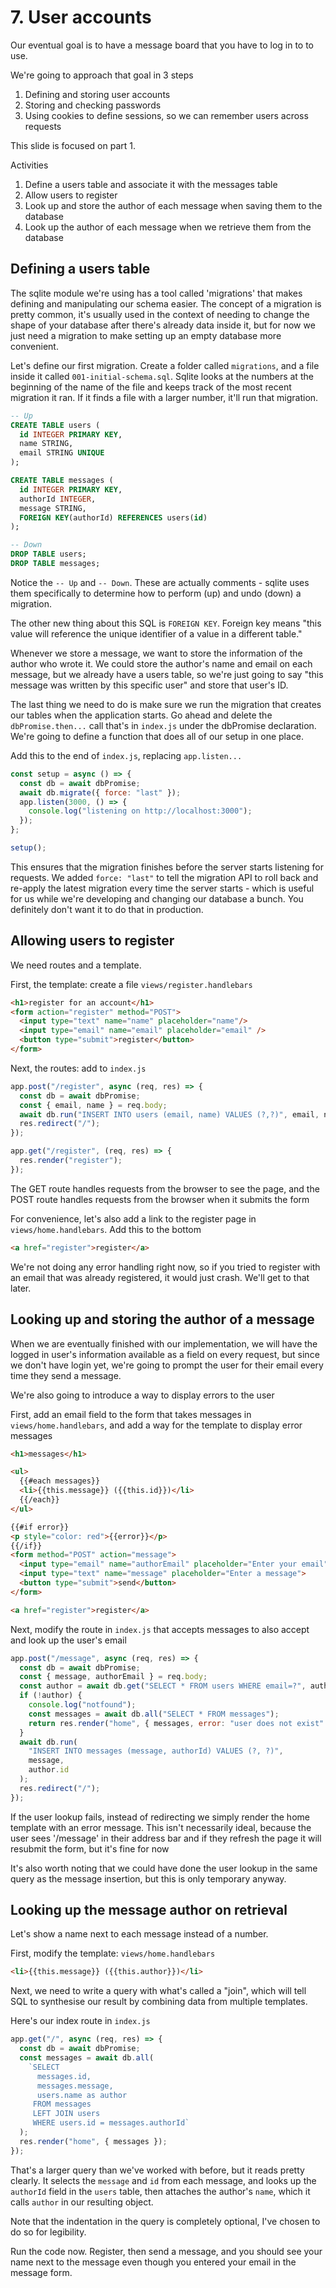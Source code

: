 # 7. User accounts

Our eventual goal is to have a message board that you have to log in to to use.

We're going to approach that goal in 3 steps

1. Defining and storing user accounts
2. Storing and checking passwords
3. Using cookies to define sessions, so we can remember users across requests

This slide is focused on part 1.

Activities

1. Define a users table and associate it with the messages table
2. Allow users to register
3. Look up and store the author of each message when saving them to the database
4. Look up the author of each message when we retrieve them from the database

## Defining a users table

The sqlite module we're using has a tool called 'migrations' that makes defining and manipulating
our schema easier. The concept of a migration is pretty common, it's usually used in the context
of needing to change the shape of your database after there's already data inside it, but for now
we just need a migration to make setting up an empty database more convenient.

Let's define our first migration. Create a folder called `migrations`, and a file inside it
called `001-initial-schema.sql`. Sqlite looks at the numbers at the beginning of the name of the file
and keeps track of the most recent migration it ran. If it finds a file with a larger number, it'll
run that migration.

```SQL
-- Up
CREATE TABLE users (
  id INTEGER PRIMARY KEY,
  name STRING,
  email STRING UNIQUE
);

CREATE TABLE messages (
  id INTEGER PRIMARY KEY,
  authorId INTEGER,
  message STRING,
  FOREIGN KEY(authorId) REFERENCES users(id)
);

-- Down
DROP TABLE users;
DROP TABLE messages;
```

Notice the `-- Up` and `-- Down`. These are actually comments - sqlite uses them specifically
to determine how to perform (up) and undo (down) a migration.

The other new thing about this SQL is `FOREIGN KEY`. Foreign key means "this value will reference the unique identifier of a value in a different table."

Whenever we store a message, we want to store the information of the author who wrote it. We could
store the author's name and email on each message, but we already have a users table, so we're just
going to say "this message was written by this specific user" and store that user's ID.

The last thing we need to do is make sure we run the migration that creates our tables when
the application starts. Go ahead and delete the `dbPromise.then...` call that's in `index.js`
under the dbPromise declaration. We're going to define a function that does all
of our setup in one place.

Add this to the end of `index.js`, replacing `app.listen...`

```javascript
const setup = async () => {
  const db = await dbPromise;
  await db.migrate({ force: "last" });
  app.listen(3000, () => {
    console.log("listening on http://localhost:3000");
  });
};

setup();
```

This ensures that the migration finishes before the server starts listening for requests.
We added `force: "last"` to tell the migration API to roll back and re-apply the latest
migration every time the server starts - which is useful for us while we're developing
and changing our database a bunch. You definitely don't want it to do that in production.

## Allowing users to register

We need routes and a template.

First, the template: create a file `views/register.handlebars`

```HTML
<h1>register for an account</h1>
<form action="register" method="POST">
  <input type="text" name="name" placeholder="name"/>
  <input type="email" name="email" placeholder="email" />
  <button type="submit">register</button>
</form>
```

Next, the routes: add to `index.js`

```javascript
app.post("/register", async (req, res) => {
  const db = await dbPromise;
  const { email, name } = req.body;
  await db.run("INSERT INTO users (email, name) VALUES (?,?)", email, name);
  res.redirect("/");
});

app.get("/register", (req, res) => {
  res.render("register");
});
```

The GET route handles requests from the browser to see the page, and the POST route
handles requests from the browser when it submits the form

For convenience, let's also add a link to the register page in `views/home.handlebars`. Add this to the bottom

```HTML
<a href="register">register</a>
```

We're not doing any error handling right now, so if you tried to register with an email that was
already registered, it would just crash. We'll get to that later.

## Looking up and storing the author of a message

When we are eventually finished with our implementation, we will have the logged in user's
information available as a field on every request, but since we don't have login yet, we're
going to prompt the user for their email every time they send a message.

We're also going to introduce a way to display errors to the user

First, add an email field to the form that takes messages in `views/home.handlebars`, and
add a way for the template to display error messages

```HTML
<h1>messages</h1>

<ul>
  {{#each messages}}
  <li>{{this.message}} ({{this.id}})</li>
  {{/each}}
</ul>

{{#if error}}
<p style="color: red">{{error}}</p>
{{/if}}
<form method="POST" action="message">
  <input type="email" name="authorEmail" placeholder="Enter your email">
  <input type="text" name="message" placeholder="Enter a message">
  <button type="submit">send</button>
</form>

<a href="register">register</a>
```

Next, modify the route in `index.js` that accepts messages to also accept and look up the user's email

```javascript
app.post("/message", async (req, res) => {
  const db = await dbPromise;
  const { message, authorEmail } = req.body;
  const author = await db.get("SELECT * FROM users WHERE email=?", authorEmail);
  if (!author) {
    console.log("notfound");
    const messages = await db.all("SELECT * FROM messages");
    return res.render("home", { messages, error: "user does not exist" });
  }
  await db.run(
    "INSERT INTO messages (message, authorId) VALUES (?, ?)",
    message,
    author.id
  );
  res.redirect("/");
});
```

If the user lookup fails, instead of redirecting we simply render the home template
with an error message. This isn't necessarily ideal, because the user sees '/message' in
their address bar and if they refresh the page it will resubmit the form, but it's fine for now

It's also worth noting that we could have done the user lookup in the same query
as the message insertion, but this is only temporary anyway.

## Looking up the message author on retrieval

Let's show a name next to each message instead of a number.

First, modify the template: `views/home.handlebars`

```HTML
<li>{{this.message}} ({{this.author}})</li>
```

Next, we need to write a query with what's called a "join", which will tell SQL to synthesise
our result by combining data from multiple templates.

Here's our index route in `index.js`

```javascript
app.get("/", async (req, res) => {
  const db = await dbPromise;
  const messages = await db.all(
    `SELECT
      messages.id,
      messages.message,
      users.name as author
     FROM messages
     LEFT JOIN users
     WHERE users.id = messages.authorId`
  );
  res.render("home", { messages });
});
```

That's a larger query than we've worked with before, but it reads pretty clearly. It selects the `message` and `id`
from each message, and looks up the `authorId` field in the `users` table, then attaches the
author's `name`, which it calls `author` in our resulting object.

Note that the indentation in the query is completely optional, I've chosen to do so for legibility.

Run the code now. Register, then send a message, and you should see your name next to the message
even though you entered your email in the message form.
